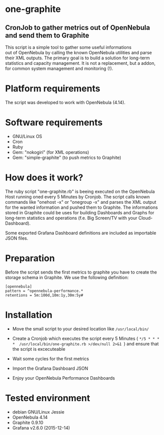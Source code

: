 one-graphite
============

## CronJob to gather metrics out of OpenNebula and send them to Graphite

This script is a simple tool to gather some useful informations  
out of OpenNebula by calling the known OpenNebula utilities 
and parse their XML outputs. The primary goal is to build
a solution for long-term statistics and capacity management.
It is not a replacement, but a addon, for common system management and monitoring (!).


# Platform requirements
The script was developed to work with OpenNebula (4.14).

# Software requirements
- GNU/Linux OS
- Cron
- Ruby
- Gem: "nokogiri" (for XML operations)
- Gem: "simple-graphite" (to push metrics to Graphite)

# How does it work?
The ruby script "one-graphite.rb" is beeing executed on the OpenNebula Host running oned
every 5 Minutes by Cronjob. The script calls known commands like "onehost -x" or "onegroup -x"
and parses the XML output for the wanted information and pushed them to Graphite.
The informations stored in Graphite could be uses for building Dashboards and Graphs for
long-term statistics and operations (f.e. Big Screen/TV with your Cloud-Dashboard).

Some exported Grafana Dashboard definitions are included as importable JSON files.

# Preparation 
Before the script sends the first metrics to graphite you have to create the storage schema in Graphite. We use the following definition:

```
[opennebula]
pattern = ^opennebula-performance.*
retentions = 5m:100d,10m:1y,30m:5y#
```


# Installation

* Move the small script to your desired location like ``/usr/local/bin/``

* Create a Cronjob which executes the script every 5 Minutes ( ``*/5 * * * *  /usr/local/bin/one-graphite.rb >/dev/null 2>&1 ``) and ensure that the script is excecuteable
* Wait some cycles for the first metrics

* Import the Grafana Dashboard JSON

* Enjoy your OpenNebula Performance Dashboards

# Tested environment
- debian GNU/Linux Jessie
- OpenNebula 4.14
- Graphite 0.9.10
- Grafana v2.6.0 (2015-12-14)


